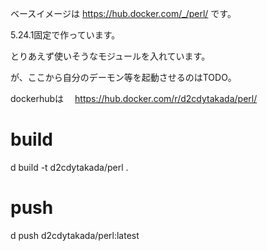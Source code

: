 ベースイメージは
 https://hub.docker.com/_/perl/
です。

5.24.1固定で作っています。

とりあえず使いそうなモジュールを入れています。

が、ここから自分のデーモン等を起動させるのはTODO。

dockerhubは
　https://hub.docker.com/r/d2cdytakada/perl/

build
===

   d build -t d2cdytakada/perl  .

push
===

   d push d2cdytakada/perl:latest

